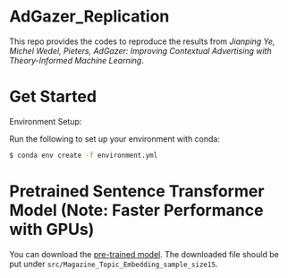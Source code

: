 # AdGazer_Replication
This repo provides the codes to reproduce the results from *Jianping Ye, Michel Wedel, Pieters, AdGazer: Improving Contextual Advertising with Theory-Informed Machine Learning*.

# Get Started
Environment Setup:

Run the following to set up your environment with conda:
```bash
$ conda env create -f environment.yml
```

# Pretrained Sentence Transformer Model (Note: Faster Performance with GPUs)
You can download the [pre-trained model](https://drive.google.com/file/d/1_Vv1AXZsQGw41s-Q3bcg-k6aos5fK0Pd/view?usp=sharing). The downloaded file should be put under `src/Magazine_Topic_Embedding_sample_size15`.